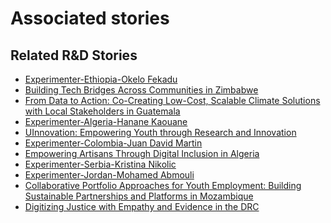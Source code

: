 # Associated stories

<!-- !!DO NOT REMOVE!! start autogenerated hyperlinks -->
## Related R&D Stories
- [Experimenter-Ethiopia-Okelo Fekadu](/stories/?doc=Experimenters_ETH)
- [Building Tech Bridges Across Communities in Zimbabwe](/stories/?doc=Explorers_ZWE)
- [From Data to Action: Co-Creating Low-Cost, Scalable Climate Solutions with Local Stakeholders in Guatemala](/stories/?doc=Explorers_GTM)
- [Experimenter-Algeria-Hanane Kaouane](/stories/?doc=Experimenters_DZA)
- [UInnovation: Empowering Youth through Research and Innovation](/stories/?doc=Explorers_TGO)
- [Experimenter-Colombia-Juan David Martin](/stories/?doc=Experimenters_COL)
- [Empowering Artisans Through Digital Inclusion in Algeria](/stories/?doc=Explorers_DZA)
- [Experimenter-Serbia-Kristina Nikolic](/stories/?doc=Experimenters_SRB)
- [Experimenter-Jordan-Mohamed Abmouli](/stories/?doc=Experimenters_JOR)
- [Collaborative Portfolio Approaches for Youth Employment: Building Sustainable Partnerships and Platforms in Mozambique](/stories/?doc=Explorers_MOZ)
- [Digitizing Justice with Empathy and Evidence in the DRC](/stories/?doc=Explorers_COD)
<!-- !!DO NOT REMOVE!! end autogenerated hyperlinks -->